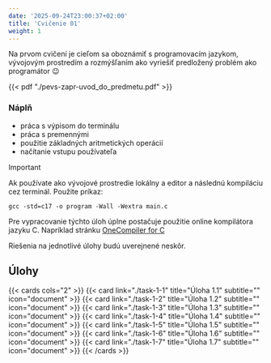 ```yaml
---
date: '2025-09-24T23:00:37+02:00'
title: 'Cvičenie 01'
weight: 1
---
```


Na prvom cvičení je cieľom sa oboznámiť s programovacím jazykom, vývojovým prostredím a rozmýšľaním ako vyriešiť
predložený problém ako programátor 😉

{{< pdf "./pevs-zapr-uvod_do_predmetu.pdf" >}}

### Náplň

- práca s výpisom do terminálu 
- práca s premennými
- použitie základných aritmetických operácií
- načítanie vstupu používateľa

> [!IMPORTANT]
> Ak používate ako vývojové prostredie lokálny a editor a následnú kompiláciu cez terminál. Použite príkaz:
> ```shell
> gcc -std=c17 -o program -Wall -Wextra main.c
> ```

Pre vypracovanie týchto úloh úplne postačuje použitie online kompilátora jazyku C. Napríklad stránku [OneCompiler for C](https://onecompiler.com/c)

Riešenia na jednotlivé úlohy budú uverejnené neskôr.

## Úlohy

{{< cards cols="2" >}}
{{< card link="./task-1-1" title="Úloha 1.1" subtitle="" icon="document" >}}
{{< card link="./task-1-2" title="Úloha 1.2" subtitle="" icon="document" >}}
{{< card link="./task-1-3" title="Úloha 1.3" subtitle="" icon="document" >}}
{{< card link="./task-1-4" title="Úloha 1.4" subtitle="" icon="document" >}}
{{< card link="./task-1-5" title="Úloha 1.5" subtitle="" icon="document" >}}
{{< card link="./task-1-6" title="Úloha 1.6" subtitle="" icon="document" >}}
{{< card link="./task-1-7" title="Úloha 1.7" subtitle="" icon="document" >}}
{{< /cards >}}
